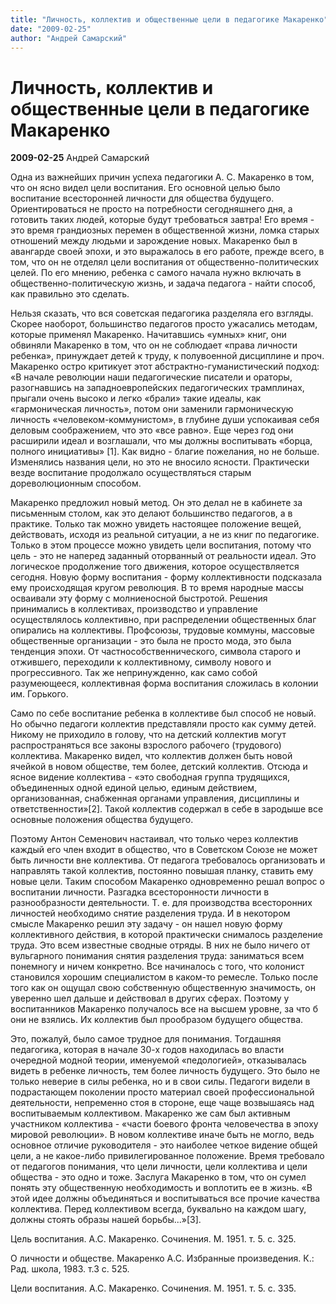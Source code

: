 ```yaml
---
title: "Личность, коллектив и общественные цели в педагогике Макаренко"
date: "2009-02-25"
author: "Андрей Самарский"
---
```


# Личность, коллектив и общественные цели в педагогике Макаренко

**2009-02-25** Андрей Самарский

Одна из важнейших причин успеха педагогики А. С. Макаренко в том, что он ясно видел цели воспитания. Его основной целью было воспитание всесторонней личности для общества будущего. Ориентироваться не просто на потребности сегодняшнего дня, а готовить таких людей, которые будут требоваться завтра! Его время - это время грандиозных перемен в общественной жизни, ломка старых отношений между людьми и зарождение новых. Макаренко был в авангарде своей эпохи, и это выражалось в его работе, прежде всего, в том, что он не отделял цели воспитания от общественно-политических целей. По его мнению, ребенка с самого начала нужно включать в общественно-политическую жизнь, и задача педагога - найти способ, как правильно это сделать.

Нельзя сказать, что вся советская педагогика разделяла его взгляды. Скорее наоборот, большинство педагогов просто ужасались методам, которые применял Макаренко. Начитавшись «умных» книг, они обвиняли Макаренко в том, что он не соблюдает «права личности ребенка», принуждает детей к труду, к полувоенной дисциплине и проч. Макаренко остро критикует этот абстрактно-гуманистический подход: «В начале революции наши педагогические писатели и ораторы, разогнавшись на западноевропейских педагогических трамплинах, прыгали очень высоко и легко «брали» такие идеалы, как «гармоническая личность», потом они заменили гармоническую личность «человеком-коммунистом», в глубине души успокаивая себя деловым соображением, что это «все равно». Еще через год они расширили идеал и возглашали, что мы должны воспитывать «борца, полного инициативы» [1]. Как видно - благие пожелания, но не больше. Изменялись названия цели, но это не вносило ясности. Практически везде воспитание продолжало осуществляться старым дореволюционным способом.

Макаренко предложил новый метод. Он это делал не в кабинете за письменным столом, как это делают большинство педагогов, а в практике. Только так можно увидеть настоящее положение вещей, действовать, исходя из реальной ситуации, а не из книг по педагогике. Только в этом процессе можно увидеть цели воспитания, потому что цель - это не наперед заданный оторванный от реальности идеал. Это логическое продолжение того движения, которое осуществляется сегодня. Новую форму воспитания - форму коллективности подсказала ему происходящая кругом революция. В то время народные массы осваивали эту форму с молниеносной быстротой. Решения принимались в коллективах, производство и управление осуществлялось коллективно, при распределении общественных благ опирались на коллективы. Профсоюзы, трудовые коммуны, массовые общественные организации - это была не просто мода, это была тенденция эпохи. От частнособственнического, символа старого и отжившего, переходили к коллективному, символу нового и прогрессивного. Так же непринужденно, как само собой разумеющееся, коллективная форма воспитания сложилась в колонии им. Горького.

Само по себе воспитание ребенка в коллективе был способ не новый. Но обычно педагоги коллектив представляли просто как сумму детей. Никому не приходило в голову, что на детский коллектив могут распространяться все законы взрослого рабочего (трудового) коллектива. Макаренко видел, что коллектив должен быть новой ячейкой в новом обществе, тем более, детский коллектив. Отсюда и ясное видение коллектива - «это свободная группа трудящихся, объединенных одной единой целью, единым действием, организованная, снабженная органами управления, дисциплины и ответственности»[2]. Такой коллектив содержал в себе в зародыше все основные положения общества будущего.

Поэтому Антон Семенович настаивал, что только через коллектив каждый его член входит в общество, что в Советском Союзе не может быть личности вне коллектива. От педагога требовалось организовать и направлять такой коллектив, постоянно повышая планку, ставить ему новые цели. Таким способом Макаренко одновременно решал вопрос о воспитании личности. Разгадка всесторонности личности в разнообразности деятельности. Т. е. для производства всесторонних личностей необходимо снятие разделения труда. И в некотором смысле Макаренко решил эту задачу - он нашел новую форму коллективного действия, в которой практически снималось разделение труда. Это всем известные сводные отряды. В них не было ничего от вульгарного понимания снятия разделения труда: заниматься всем понемногу и ничем конкретно. Все начиналось с того, что колонист становился хорошим специалистом в каком-то ремесле. Только после того как он ощущал свою собственную общественную значимость, он уверенно шел дальше и действовал в других сферах. Поэтому у воспитанников Макаренко получалось все на высшем уровне, за что б они не взялись. Их коллектив был прообразом будущего общества.

Это, пожалуй, было самое трудное для понимания. Тогдашняя педагогика, которая в начале 30-х годов находилась во власти очередной модной теории, именуемой «педологией», отказывалась видеть в ребенке личность, тем более личность будущего. Это было не только неверие в силы ребенка, но и в свои силы. Педагоги видели в подрастающем поколении просто материал своей профессиональной деятельности, непременно стоя в стороне, еще чаще возвышаясь над воспитываемым коллективом. Макаренко же сам был активным участником коллектива - «части боевого фронта человечества в эпоху мировой революции». В новом коллективе иначе быть не могло, ведь основное отличие руководителя - это наиболее четкое видение общей цели, а не какое-либо привилегированное положение. Время требовало от педагогов понимания, что цели личности, цели коллектива и цели общества - это одно и тоже. Заслуга Макаренко в том, что он сумел понять эту общественную необходимость и воплотить ее в жизнь. «В этой идее должны объединяться и воспитываться все прочие качества коллектива. Перед коллективом всегда, буквально на каждом шагу, должны стоять образы нашей борьбы...»[3].

Цель воспитания. А.С. Макаренко. Сочинения. М. 1951. т. 5. с. 325.

О личности и обществе. Макаренко А.С. Избранные произведения. К.: Рад. школа, 1983. т.3 с. 525.

Цели воспитания. А.С. Макаренко. Сочинения. М. 1951. т. 5. с. 335.